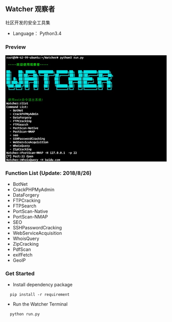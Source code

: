 ## Watcher 观察者
社区开发的安全工具集

- Language： Python3.4

### Preview

![Preview](/images/Preview.jpg)

### Function List (Update: 2018/8/26)

  - BotNet
  - CrackPHPMyAdmin
  - DataForgery
  - FTPCracking
  - FTPSearch
  - PortScan-Native
  - PortScan-NMAP
  - SEO
  - SSHPasswordCracking
  - WebServiceAcquisition
  - WhoisQuery
  - ZipCracking
  - PdfScan
  - exifFetch
  - GeoIP
  
  
### Get Started

-  Install dependency package

```shell
  pip install -r requirement
```

-  Run the Watcher Terminal

```shell
  python run.py
```

